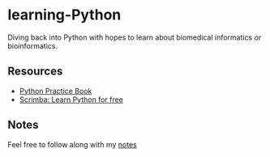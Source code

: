 # learning-Python
Diving back into Python with hopes to learn about biomedical informatics *or* bioinformatics.

## Resources
- [Python Practice Book](https://anandology.com/python-practice-book/index.html)
- [Scrimba: Learn Python for free](https://scrimba.com/course/gpython/)

## Notes
Feel free to follow along with my [notes](https://github.com/natastro/learning-Python/blob/master/python%20notes.md)
